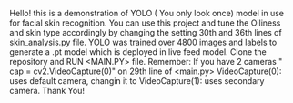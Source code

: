 Hello! this is a demonstration of YOLO ( You only look once) model in use for facial skin recognition. 
You can use this project and tune the Oiliness and skin type accordingly by changing the setting 30th and 36th lines of skin_analysis.py file. 
YOLO was trained over 4800 images and labels to generate a .pt model which is deployed in live feed model. 
Clone the repository and RUN <MAIN.PY> file.
Remember: If you have 2 cameras " cap = cv2.VideoCapture(0)" on 29th line of <main.py> VideoCapture(0): uses default camera, changin it to VideoCapture(1): uses secondary camera.
Thank You!
